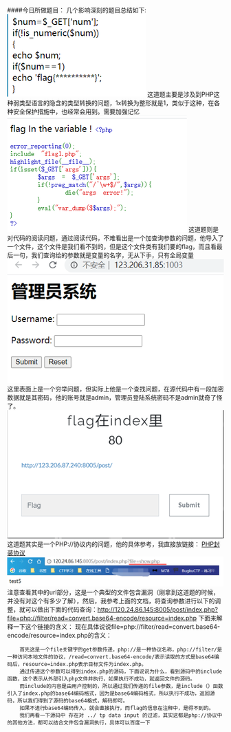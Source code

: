 ####今日所做题目：
几个影响深刻的题目总结如下:
![矛盾](矛盾.png)
这道题主要是涉及到PHP这种弱类型语言的隐含的类型转换的问题，1x转换为整形就是1，类似于这种，在各种安全保护措施中，也经常会用到。需要加强记忆
![变量1](变量1.png)
这道题则是对代码的阅读问题，通过阅读代码，不难看出是一个加查询参数的问题，他导入了一个文件，这个文件是我们看不到的，但是这个文件类有我们要的flag，而且看最后一句，我们查询给的参数就是变量的名字，无从下手，只有全局变量
![管理员系统](管理员系统.png)
这里表面上是一个穷举问题，但实际上他是一个查找问题，在源代码中有一段加密数据就是其密码，他的账号就是admin，管理员登陆系统密码不是admin就奇了怪了。
![flag在index里](flag在index里.png)
这道题其实是一个PHP://协议内的问题，他的具体参考，我直接放链接：
[PHP封装协议](http://php.net/manual/zh/wrappers.php.php)
![flag在index里](flag在index里2.png)
注意查看其中的url部分，这是一个典型的文件包含漏洞（刚拿到这道题的时候，并没有对这个有多少了解），然后，我参考上面的文档，将查询参数进行以下的调整，就可以做出下面的代码查询：http://120.24.86.145:8005/post/index.php?file=php://filter/read=convert.base64-encode/resource=index.php
下面来解释一下这个链接的含义：
现在具体说说file=php://filter/read=convert.base64-encode/resource=index.php的含义：
```
    首先这是一个file关键字的get参数传递，php://是一种协议名称，php://filter/是一种访问本地文件的协议，/read=convert.base64-encode/表示读取的方式是base64编码后，resource=index.php表示目标文件为index.php。
    通过传递这个参数可以得到index.php的源码，下面说说为什么，看到源码中的include函数，这个表示从外部引入php文件并执行，如果执行不成功，就返回文件的源码。
    而include的内容是由用户控制的，所以通过我们传递的file参数，是include（）函数引入了index.php的base64编码格式，因为是base64编码格式，所以执行不成功，返回源码，所以我们得到了源码的base64格式，解码即可。
    如果不进行base64编码传入，就会直接执行，而flag的信息在注释中，是得不到的。
    我们再看一下源码中 存在对 ../ tp data input 的过滤，其实这都是php://协议中的其他方法，都可以结合文件包含漏洞执行，具体可以百度一下
```
